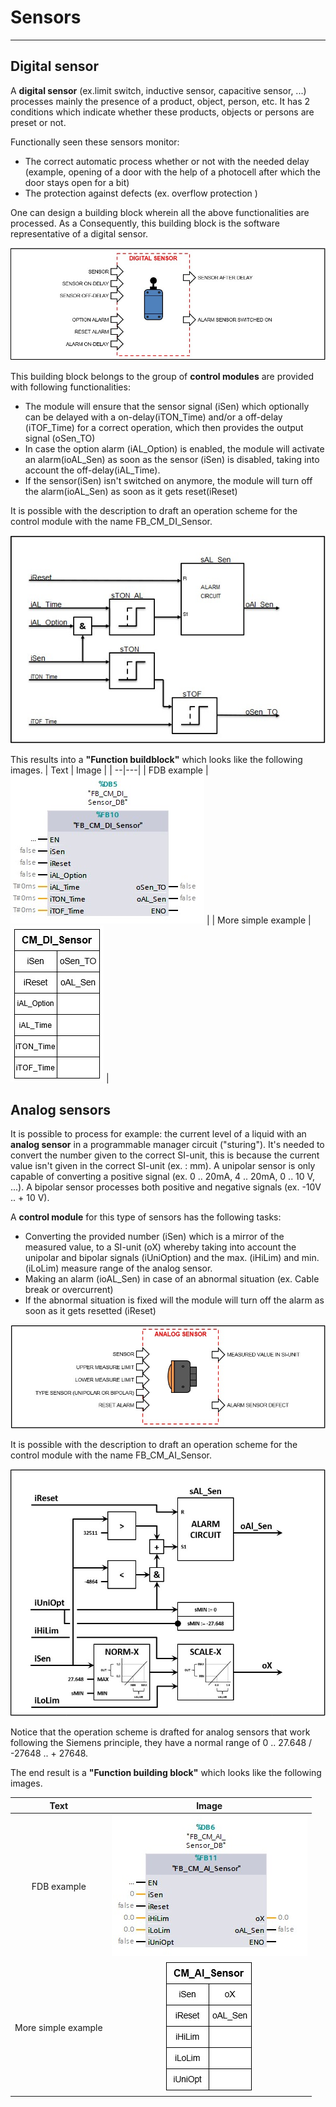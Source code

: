 # Sensors
_____________________________________
## Digital sensor
A **digital sensor** (ex.limit switch, inductive sensor, capacitive sensor, ...) processes mainly the presence of a product, object, person, etc. It has 2 conditions which indicate whether these products, objects or persons are preset or not.

Functionally seen these sensors monitor:
- The correct automatic process whether or not with the needed delay (example, opening of a door with the help of a photocell after which the door stays open for a bit)
- The protection against defects (ex. overflow protection )

One can design a building block wherein all the above functionalities are processed. As a Consequently, this building block is the software representative of a digital sensor.

![S88 Example Digital Sensor ](../Ad06/Images/ObjectDigitalSensor.jpg)

This building block belongs to the group of **control modules** are provided with following functionalities:
-  The module will ensure that the sensor signal (iSen) which optionally can be delayed with a on-delay(iTON_Time) and/or a off-delay (iTOF_Time) for a correct operation, which then provides the output signal (oSen_TO)
- In case the option alarm (iAL_Option) is enabled, the module will activate an alarm(ioAL_Sen) as soon as the sensor (iSen) is disabled, taking into account the off-delay(iAL_Time).
- If the sensor(iSen) isn't switched on anymore, the module will turn off the alarm(ioAL_Sen) as soon as it gets reset(iReset)

It is possible with the description to draft an operation scheme for the control module with the name FB_CM_DI_Sensor.

![operation scheme control module FB_CM_DI_Sensor ](../Ad06/Images/OperationschemeCMFB_CM_DI_Sensor.jpg)

This results into a **"Function buildblock"** which looks like the following images.
| Text | Image |
| --|---|
| FDB example  | ![TIA image of control module FB_CM_DI_Sensor ](../Ad06/Images/TIA-FB_CM_DI_Sensor.jpg)  |
| More simple example  | ![Simple image of control module FB_CM_DI_Sensor ](../Ad06/Images/SimpleFB_CM_DI_Sensor.jpg)  |

## Analog sensors

It is possible to process for example: the current level of a liquid with an **analog sensor** in a programmable manager circuit ("sturing"). It's needed to convert the number given to the correct SI-unit, this is because the current value isn't given in the correct SI-unit (ex. : mm). A unipolar sensor is only capable of converting a positive signal (ex. 0 .. 20mA, 4 .. 20mA, 0 .. 10 V, ...). A bipolar sensor processes both positive and negative signals (ex. -10V .. + 10 V).

A **control module** for this type of sensors has the following tasks:
- Converting the provided number (iSen) which is a mirror of the measured value, to a SI-unit (oX) whereby taking into account the unipolar and bipolar signals (iUniOption) and the max. (iHiLim) and min. (iLoLim) measure range of the analog sensor.
- Making an alarm (ioAL_Sen) in case of an abnormal situation (ex. Cable break or overcurrent)
- If the abnormal situation is fixed will the module will turn off the alarm as soon as it gets resetted (iReset)

![Object of a analog sensor ](../Ad06/Images/ObjectAnalogSensor.jpg)

It is possible with the description to draft an operation scheme for the control module with the name FB_CM_AI_Sensor.

![Operation scheme control module FB_CM_AI_Sensor ](../Ad06/Images/OperationschemeCMFB_CM_AI_Sensor.jpg)

Notice that the operation scheme is drafted for analog sensors that work following the Siemens principle, they have a normal range of 0 .. 27.648 / -27648 .. + 27648.

The end result is a **"Function building block"** which looks like the following images.

| Text | Image |
| :---: | :---: |
| FDB example  | ![TIA image of control module FB_CM_AI_Sensor ](../Ad06/Images/TIA-FB_CM_AI_Sensor.jpg)  |
| More simple example  | ![Simple image of control module FB_CM_AI_Sensor ](../Ad06/Images/SimpleFB_CM_AI_Sensor.jpg)  |
